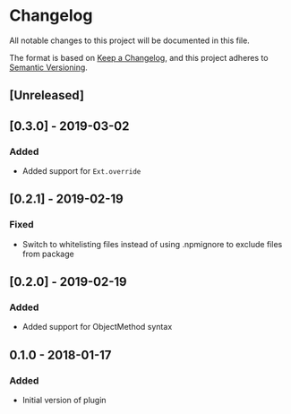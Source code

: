# Changelog
All notable changes to this project will be documented in this file.

The format is based on [Keep a Changelog](https://keepachangelog.com/en/1.0.0/),
and this project adheres to [Semantic Versioning](https://semver.org/spec/v2.0.0.html).

## [Unreleased]

## [0.3.0] - 2019-03-02
### Added
- Added support for `Ext.override`

## [0.2.1] - 2019-02-19
### Fixed
- Switch to whitelisting files instead of using .npmignore to exclude files from package

## [0.2.0] - 2019-02-19
### Added
- Added support for ObjectMethod syntax

## 0.1.0 - 2018-01-17
### Added
- Initial version of plugin
